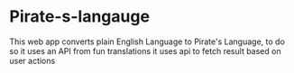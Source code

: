 # Pirate-s-langauge
This web app converts plain English Language to Pirate's Language, to do so it uses an API from fun translations
it uses api to fetch result based on user actions
